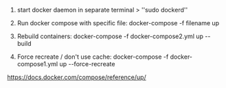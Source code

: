 1. start docker daemon in separate terminal > ''sudo dockerd''

2. Run docker compose with specific file: docker-compose -f filename up

3. Rebuild containers: docker-compose -f docker-compose2.yml up --build

4. Force recreate / don't use cache: docker-compose -f docker-compose1.yml up --force-recreate

https://docs.docker.com/compose/reference/up/ 